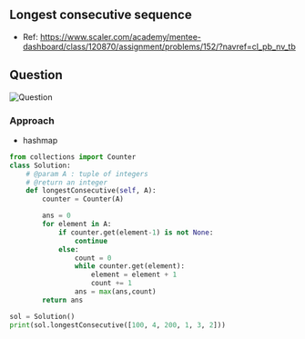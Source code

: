 
## Longest consecutive sequence
- Ref: https://www.scaler.com/academy/mentee-dashboard/class/120870/assignment/problems/152/?navref=cl_pb_nv_tb

## Question
![Question](http://ankit-portfolio.s3-ap-southeast-1.amazonaws.com/images/datastructures/scaler/032-longest-consecutive-sequence-question.png)


### Approach
- hashmap

```py
from collections import Counter
class Solution:
	# @param A : tuple of integers
	# @return an integer
    def longestConsecutive(self, A):
        counter = Counter(A)

        ans = 0
        for element in A:
            if counter.get(element-1) is not None:
                continue
            else:
                count = 0
                while counter.get(element):
                    element = element + 1
                    count += 1 
                ans = max(ans,count)
        return ans

sol = Solution()
print(sol.longestConsecutive([100, 4, 200, 1, 3, 2]))
```
